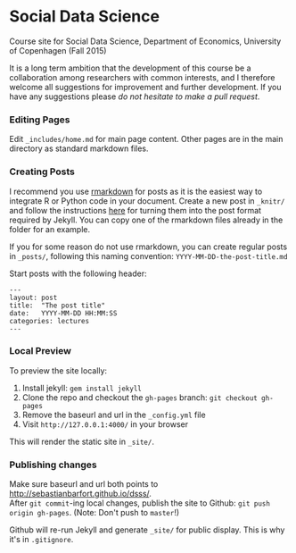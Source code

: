 # Social Data Science
Course site for Social Data Science, Department of Economics, University of Copenhagen (Fall 2015)

It is a long term ambition that the development of this course be a collaboration among researchers with common interests, and I therefore welcome all suggestions for improvement and further development. If you have any suggestions please *do not hesitate to make a pull request*.  

### Editing Pages
Edit ``_includes/home.md`` for main page content. Other pages are in the main directory as standard markdown files.

### Creating Posts

I recommend you use [rmarkdown](http://rmarkdown.rstudio.com/) for posts as it is the easiest way to integrate R or Python code in your document. Create a new post in  ``_knitr/`` and follow the instructions [here](http://www.jonzelner.net/jekyll/knitr/r/2014/07/02/autogen-knitr/) for turning them into the post format required by Jekyll. You can copy one of the rmarkdown files already in the folder for an example.

If you for some reason do not use rmarkdown, you can create regular posts in ``_posts/``, following this naming convention: ``YYYY-MM-DD-the-post-title.md``

Start posts with the following header:

    ---
    layout: post
    title:  "The post title"
    date:   YYYY-MM-DD HH:MM:SS
    categories: lectures
    ---

### Local Preview
To preview the site locally:

  1. Install jekyll: ``gem install jekyll``
  2. Clone the repo and checkout the ``gh-pages`` branch: ``git checkout gh-pages``
  3. Remove the baseurl and url in the ``_config.yml`` file
  4. Visit ``http://127.0.0.1:4000/`` in your browser

This will render the static site in ``_site/``.

### Publishing changes
Make sure baseurl and url both points to http://sebastianbarfort.github.io/dsss/.  
After ``git commit``-ing local changes, publish the site to Github: ``git push origin gh-pages``. (Note: Don't push to ``master``!)

Github will re-run Jekyll and generate ``_site/`` for public display. This is why it's in ``.gitignore``.
